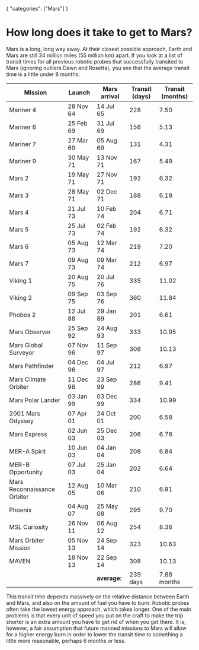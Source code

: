 {
    "categories": ["Mars"]
}

# How long does it take to get to Mars?

Mars is a long, long way away. At their closest possible approach, Earth and Mars are still 34 million miles (55 million km) apart. If you look at a list of transit times for all previous robotic probes that successfully transited to Mars (ignoring outliers Dawn and Rosetta), you see that the average transit time is a little under 8 months:

Mission | Launch | Mars arrival | Transit (days) | Transit (months)
---|---|---|---|---|
Mariner 4|		28 Nov 64|	14 Jul 65|	228|	7.50|
Mariner 6|		25 Feb 69|	31 Jul 69|	156|	5.13|
Mariner 7|		 27 Mar 69|	05 Aug 69|	131|	4.31|
Mariner 9|		30 May 71|	13 Nov 71|	167|	5.49|
Mars 2|		19 May 71|	27 Nov 71|	192|	6.32|
Mars 3|		28 May 71|	02 Dec 71|	188|	6.18|
Mars 4|		21 Jul 73|	10 Feb 74|	204|	6.71|
Mars 5|		25 Jul 73|	02 Feb 74|	192|	6.32|
Mars 6|		05 Aug 73|	12 Mar 74|	219|	7.20|
Mars 7|		09 Aug 73|	09 Mar 74|	212|	6.97|
Viking 1|		20 Aug 75|	20 Jul 76|	335|	11.02|
Viking 2|		09 Sep 75|	03 Sep 76|	360|	11.84|
Phobos 2|		12 Jul 88|	29 Jan 89|	201|	6.61|
Mars Observer|		25 Sep 92|	24 Aug 93|	333|	10.95|
Mars Global Surveyor|	07 Nov 96|	11 Sep 97|	308|	10.13|
Mars Pathfinder|	        04 Dec 96|	04 Jul 97|	212|	6.97|
Mars Climate Orbiter|	11 Dec 98|	23 Sep 99|	286|	9.41|
Mars Polar Lander|	03 Jan 99|	03 Dec 99|	334|	10.99|
2001 Mars Odyssey|	07 Apr 01|	24 Oct 01|	200|	6.58|
Mars Express|		02 Jun 03|	25 Dec 03|	206|	6.78|
MER-A Spirit|		10 Jun 03|	04 Jan 04|	208|	6.84|
MER-B Opportunity|	07 Jul 03|	25 Jan 04|	202|	6.64|
Mars Reconnaissance Orbiter|	12 Aug 05|	10 Mar 06|	210|	6.91|
Phoenix	|		04 Aug 07|	25 May 08|	295|	9.70|
MSL Curiosity|		26 Nov 11|	06 Aug 12|	254|	8.36|
Mars Orbiter Mission|	05 Nov 13|	24 Sep 14|	323|	10.63|
MAVEN|		        18 Nov 13|	22 Sep 14|	308|	10.13|
||| **average:**| 239 days| 7.88 months|

This transit time depends massively on the relative distance between Earth and Mars, and also on the amount of fuel you have to burn. Robotic probes often take the lowest energy approach, which takes longer. One of the main problems is that every unit of speed you put on the craft to make the trip shorter is an extra amount you have to get rid of when you get there. It is, however, a fair assumption that future manned missions to Mars will allow for a higher energy burn in order to lower the transit time to something a little more reasonable, perhaps 6 months or less.
